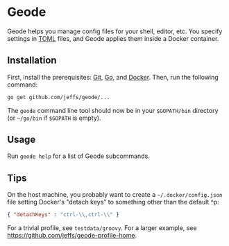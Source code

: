 # Geode

Geode helps you manage config files for your shell, editor, etc.  You specify
settings in [TOML][] files, and Geode applies them inside a Docker container.

## Installation

First, install the prerequisites: [Git][], [Go][], and [Docker][].  Then, run
the following command:

```sh
go get github.com/jeffs/geode/...
```

The `geode` command line tool should now be in your `$GOPATH/bin` directory (or
`~/go/bin` if `$GOPATH` is empty).

## Usage

Run `geode help` for a list of Geode subcommands.

## Tips

On the host machine, you probably want to create a `~/.docker/config.json` file
setting Docker's "detach keys" to something other than the default ^p:

```json
{ "detachKeys" : "ctrl-\\,ctrl-\\" }
```

For a trivial profile, see `testdata/groovy`.  For a larger example, see
<https://github.com/jeffs/geode-profile-home>.

[Docker]: https://www.docker.com/
[Git]: https://git-scm.com/
[Go]: https://golang.org/
[TOML]: https://github.com/toml-lang/toml

